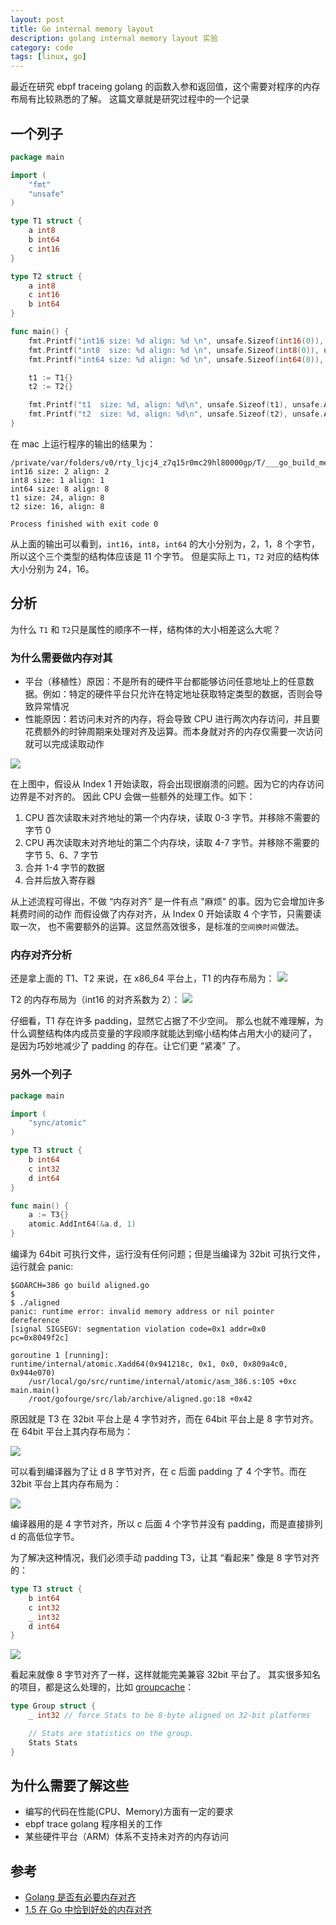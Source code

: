 ```yaml
---
layout: post
title: Go internal memory layout
description: golang internal memory layout 实验
category: code
tags: [linux, go]
---
```

最近在研究 ebpf traceing golang 的函数入参和返回值，这个需要对程序的内存布局有比较熟悉的了解。
这篇文章就是研究过程中的一个记录

## 一个列子

```go
package main

import (
	"fmt"
	"unsafe"
)

type T1 struct {
	a int8
	b int64
	c int16
}

type T2 struct {
	a int8
	c int16
	b int64
}

func main() {
	fmt.Printf("int16 size: %d align: %d \n", unsafe.Sizeof(int16(0)), unsafe.Alignof(int16(0)))
	fmt.Printf("int8  size: %d align: %d \n", unsafe.Sizeof(int8(0)), unsafe.Alignof(int8(0)))
	fmt.Printf("int64 size: %d align: %d \n", unsafe.Sizeof(int64(0)), unsafe.Alignof(int64(0)))

	t1 := T1{}
	t2 := T2{}

	fmt.Printf("t1  size: %d, align: %d\n", unsafe.Sizeof(t1), unsafe.Alignof(t1))
	fmt.Printf("t2  size: %d, align: %d\n", unsafe.Sizeof(t2), unsafe.Alignof(t2))
}
```

在 mac 上运行程序的输出的结果为：
```shell
/private/var/folders/v0/rty_ljcj4_z7q15r0mc29hl80000gp/T/___go_build_memorylayout_go
int16 size: 2 align: 2 
int8 size: 1 align: 1 
int64 size: 8 align: 8 
t1 size: 24, align: 8
t2 size: 16, align: 8

Process finished with exit code 0
```

从上面的输出可以看到，`int16`，`int8`，`int64` 的大小分别为，2，1，8 个字节，所以这个三个类型的结构体应该是 11 个字节。
但是实际上 `T1`，`T2` 对应的结构体大小分别为 24，16。

## 分析
为什么 `T1` 和 `T2`只是属性的顺序不一样，结构体的大小相差这么大呢？
### 为什么需要做内存对其

- 平台（移植性）原因：不是所有的硬件平台都能够访问任意地址上的任意数据。例如：特定的硬件平台只允许在特定地址获取特定类型的数据，否则会导致异常情况
- 性能原因：若访问未对齐的内存，将会导致 CPU 进行两次内存访问，并且要花费额外的时钟周期来处理对齐及运算。而本身就对齐的内存仅需要一次访问就可以完成读取动作

![](/images/golang/memory-layout-01.png)

在上图中，假设从 Index 1 开始读取，将会出现很崩溃的问题。因为它的内存访问边界是不对齐的。
因此 CPU 会做一些额外的处理工作。如下：
1. CPU 首次读取未对齐地址的第一个内存块，读取 0-3 字节。并移除不需要的字节 0
2. CPU 再次读取未对齐地址的第二个内存块，读取 4-7 字节。并移除不需要的字节 5、6、7 字节
3. 合并 1-4 字节的数据
4. 合并后放入寄存器

从上述流程可得出，不做 “内存对齐” 是一件有点 "麻烦" 的事。因为它会增加许多耗费时间的动作
而假设做了内存对齐，从 Index 0 开始读取 4 个字节，只需要读取一次，
也不需要额外的运算。这显然高效很多，是标准的`空间换时间`做法。

### 内存对齐分析
还是拿上面的 T1、T2 来说，在 x86_64 平台上，T1 的内存布局为：
![](/images/golang/golang-layout-T1.png)

T2 的内存布局为（int16 的对齐系数为 2）：
![](/images/golang/golang-layout-T2.png)

仔细看，T1 存在许多 padding，显然它占据了不少空间。
那么也就不难理解，为什么调整结构体内成员变量的字段顺序就能达到缩小结构体占用大小的疑问了，
是因为巧妙地减少了 padding 的存在。让它们更 “紧凑” 了。

### 另外一个列子

```go
package main

import (
	"sync/atomic"
)

type T3 struct {
	b int64
	c int32
	d int64
}

func main() {
	a := T3{}
	atomic.AddInt64(&a.d, 1)
}
```

编译为 64bit 可执行文件，运行没有任何问题；但是当编译为 32bit 可执行文件，运行就会 panic:

```shell
$GOARCH=386 go build aligned.go
$
$ ./aligned
panic: runtime error: invalid memory address or nil pointer dereference
[signal SIGSEGV: segmentation violation code=0x1 addr=0x0 pc=0x8049f2c]

goroutine 1 [running]:
runtime/internal/atomic.Xadd64(0x941218c, 0x1, 0x0, 0x809a4c0, 0x944e070)
	/usr/local/go/src/runtime/internal/atomic/asm_386.s:105 +0xc
main.main()
	/root/gofourge/src/lab/archive/aligned.go:18 +0x42
```

原因就是 T3 在 32bit 平台上是 4 字节对齐，而在 64bit 平台上是 8 字节对齐。在 64bit 平台上其内存布局为：

![](/images/golang/golang-layout-T3-x86_64.png)

可以看到编译器为了让 d 8 字节对齐，在 c 后面 padding 了 4 个字节。而在 32bit 平台上其内存布局为：

![](/images/golang/golang-layout-T3-x86.png)

编译器用的是 4 字节对齐，所以 c 后面 4 个字节并没有 padding，而是直接排列 d 的高低位字节。

为了解决这种情况，我们必须手动 padding T3，让其 “看起来” 像是 8 字节对齐的：

```go
type T3 struct {
	b int64
	c int32
	_ int32
	d int64
}
```

![](/images/golang/golang-layout-T3-x86-8.png)

看起来就像 8 字节对齐了一样，这样就能完美兼容 32bit 平台了。
其实很多知名的项目，都是这么处理的，比如 [groupcache](https://github.com/golang/groupcache/blob/869f871628b6baa9cfbc11732cdf6546b17c1298/groupcache.go#L169-L172)：

```go
type Group struct {
	_ int32 // force Stats to be 8-byte aligned on 32-bit platforms

	// Stats are statistics on the group.
	Stats Stats
}
```

## 为什么需要了解这些

- 编写的代码在性能(CPU、Memory)方面有一定的要求
- ebpf trace golang 程序相关的工作
- 某些硬件平台（ARM）体系不支持未对齐的内存访问

## 参考
- [Golang 是否有必要内存对齐](https://ms2008.github.io/2019/08/01/golang-memory-alignment/)
- [1.5 在 Go 中恰到好处的内存对齐](https://eddycjy.gitbook.io/golang/di-1-ke-za-tan/go-memory-align)

[-10]:    http://hushi55.github.io/  "-10"
[groupcache]:    "groupcache"
